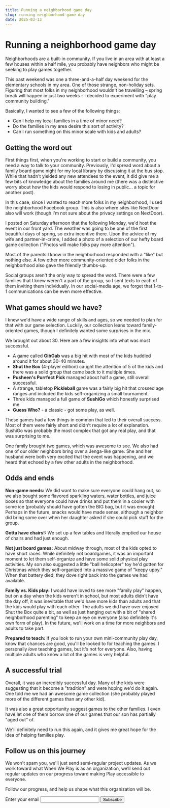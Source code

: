 ```yaml
---
title: Running a neighborhood game day
slug: running-neighborhood-game-day
date: 2025-03-13
---
```


# Running a neighborhood game day

Neighborhoods are a built-in community. If you live in an area with at least a few houses within a half mile, you probably have neighbors who might be seeking to play games together.

This past weekend was one a three-and-a-half day weekend for the elementary schools in my area. One of those strange, non-holiday sets. Figuring that most folks in my neighborhood wouldn't be travelling – spring break will happen in just two weeks – I decided to experiment with "play community building."

Basically, I wanted to see a few of the following things:

* Can I help my local families in a time of minor need?
* Do the families in my area desire this sort of activity?
* Can I run something on this minor scale with kids and adults?

## Getting the word out

First things first, when you're working to start or build a community, you need a way to talk to your community. Previously, I'd spread word about a family board game night for my local library by discussing it at the bus stop. While that hadn't yielded any new attendees to the event, it did give me a few bits of knowledge about the families around me (there was a distinctive worry about how the kids would respond to losing in public... a topic for another post).

In this case, since I wanted to reach more folks in my neighborhood, I used the neighborhood Facebook group. This is also where sites like NextDoor also will work (though I'm not sure about the privacy settings on NextDoor). 

I posted on Saturday afternoon that the following Monday, we'd host the event in our front yard. The weather was going to be one of the first beautiful days of spring, so extra incentive there. Upon the advice of my wife and partner-in-crime, I added a photo of a selection of our hefty board game collection ("Photos will make folks pay more attention").

Most of the parents I know in the neighborhood responded with a "like" but nothing else. A few other more community-oriented older folks in the neighborhood also gave the friendly thumbs-up.

Social groups aren't the only way to spread the word. There were a few families that I knew weren't a part of the group, so I sent texts to each of them inviting them individually. In our social-media age, we forget that 1-to-1 communications can be even more effective.

## What games should we have?

I knew we'd have a wide range of skills and ages, so we needed to plan for that with our game selection. Luckily, our collection leans toward family-oriented games, though I definitely wanted some surprises in the mix.

We brought out about 30. Here are a few insights into what was most successful.

* A game called **GibGab** was a big hit with most of the kids huddled around it for about 30-40 minutes.
* **Shut the Box** (4-player edition) caught the attention of 5 of the kids and there was a solid group that came back to it multiple times.
* **Pusheen's Purrfect Pick** managed about half a game, still overall successful.
* A strange, tabletop **Pickleball** game was a fairly big hit that crossed age ranges and included the kids self-organizing a small tournament.
* Three kids managed a full game of **SushiGo** which honestly surprised me
* **Guess Who?** - a classic - got some play, as well.

These games had a few things in common that led to their overall success. Most of them were fairly short and didn't require a lot of explanation. SushiGo was probably the most complex that got any real play, and that was surprising to me.

One family brought two games, which was awesome to see. We also had one of our older neighbors bring over a Jenga-like game. She and her husband were both very excited that the event was happening, and we heard that echoed by a few other adults in the neighborhood.

## Odds and ends

**Non-game needs:** We did want to make sure everyone could hang out, so we also bought some flavored sparkling waters, water bottles, and juice boxes so that everyone could have drinks and put them in a cooler with some ice (probably should have gotten the BIG bag, but it was enough). Perhaps in the future, snacks would have made sense, although a neighbor did bring some over when her daughter asked if she could pick stuff for the group.

**Gotta have chairs!:** We set up a few tables and literally emptied our house of chairs and had just enough.

**Not just board games:** About midway through, most of the kids opted to have short races. While definitely not boardgames, it was an important moment to let them self-organize and have some solid physical play activities. My son also suggested a little "ball helicopter" toy he'd gotten for Christmas which they self-organized into a massive game of "keepy uppy." When that battery died, they dove right back into the games we had available.

**Family vs. Kids play:** I would have loved to see more "family play" happen, but on a day when the kids weren't in school, but most adults didn't have the day off, it was inevitable that we'd have more kids than adults and that the kids would play with each other. The adults we did have over enjoyed Shut the Box quite a bit, as well as just hanging out with a bit of "shared neighborhood parenting" to keep an eye on everyone (also definitely it's own form of play). In the future, we'll work on a time for more neighbors and adults to take part.

**Prepared to teach:** If you look to run your own mini-community play day, know that chances are good, you'll be looked to for teaching the games. I personally *love* teaching games, but it's not for everyone. Also, having multiple adults who know a lot of the games is very helpful.

## A successful trial

Overall, it was an incredibly successful day. Many of the kids were suggesting that it become a "tradition" and were hoping we'd do it again. One told me we had an awesome game collection (she probably played more of the different games than any other kid).

It was also a great opportunity suggest games to the other families. I even have let one of them borrow one of our games that our son has partially "aged out" of. 

We'll definitely need to run this again, and it gives me great hope for the idea of helping families play.



<form
  action="https://buttondown.com/api/emails/embed-subscribe/when-we-play"
  method="post"
  target="popupwindow"
  onsubmit="window.open('https://buttondown.com/when-we-play', 'popupwindow')"
  class="embeddable-buttondown-form"
>
  <h2 class="mt-2">Follow us on this journey</h2>
  <p>
    We won't spam you, we'll just send semi-regular project updates. As we work
    toward what When We Play is as an organization, we’ll send out regular
    updates on our progress toward making Play accessible to everyone.
  </p>

  <p>Follow our progress, and help us shape what this organization will be.</p>
  <label for="bd-email">Enter your email</label>
  <input type="email" name="email" id="bd-email" />

  <input type="submit" value="Subscribe" />
</form>